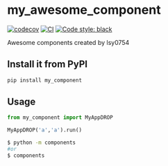 # my_awesome_component

[![codecov](https://codecov.io/gh/lsy0754/Components/branch/main/graph/badge.svg?token=Components_token_here)](https://codecov.io/gh/lsy0754/Components)
[![CI](https://github.com/lsy0754/Components/actions/workflows/main.yml/badge.svg)](https://github.com/lsy0754/Components/actions/workflows/main.yml)
[![Code style: black](https://img.shields.io/badge/code%20style-black-000000.svg)](https://github.com/psf/black)


Awesome components created by lsy0754

## Install it from PyPI

```bash
pip install my_component
```

## Usage

```py
from my_component import MyAppDROP

MyAppDROP('a','a').run()
```

```bash
$ python -m components
#or
$ components
```

